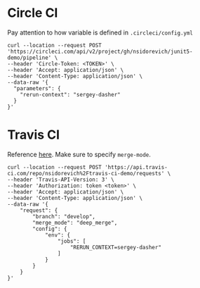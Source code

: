 # Circle CI
Pay attention to how variable is defined in `.circleci/config.yml`
```
curl --location --request POST 'https://circleci.com/api/v2/project/gh/nsidorevich/junit5-demo/pipeline' \
--header 'Circle-Token: <TOKEN>' \
--header 'Accept: application/json' \
--header 'Content-Type: application/json' \
--data-raw '{
  "parameters": {
    "rerun-context": "sergey-dasher"
  }
}'
```

# Travis CI
Reference [here](https://docs.travis-ci.com/user/triggering-builds/). Make sure to specify `merge-mode`.
```
curl --location --request POST 'https://api.travis-ci.com/repo/nsidorevich%2Ftravis-ci-demo/requests' \
--header 'Travis-API-Version: 3' \
--header 'Authorization: token <token>' \
--header 'Accept: application/json' \
--header 'Content-Type: application/json' \
--data-raw '{
    "request": {
        "branch": "develop",
        "merge_mode": "deep_merge",
        "config": {
            "env": {
                "jobs": [
                    "RERUN_CONTEXT=sergey-dasher"
                ]
            }
        }
    }
}'
```
